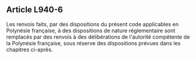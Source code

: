Article L940-6
----
Les renvois faits, par des dispositions du présent code applicables en Polynésie
française, à des dispositions de nature réglementaire sont remplacés par des
renvois à des délibérations de l'autorité compétente de la Polynésie française,
sous réserve des dispositions prévues dans les chapitres ci-après.
